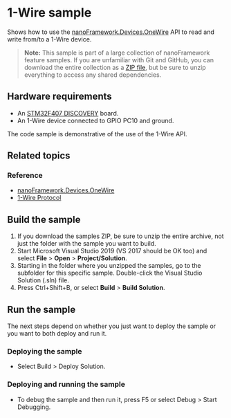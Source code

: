 # 1-Wire sample

Shows how to use the [nanoFramework.Devices.OneWire](http://docs.nanoframework.net/api/nanoFramework.Devices.OneWire.html) API to read and write from/to a 1-Wire device.

> **Note:** This sample is part of a large collection of nanoFramework feature samples.
> If you are unfamiliar with Git and GitHub, you can download the entire collection as a
> [ZIP file](https://github.com/nanoframework/Samples/archive/main.zip), but be
> sure to unzip everything to access any shared dependencies.
<!-- For more info on working with the ZIP file, 
> the samples collection, and GitHub, see [Get the UWP samples from GitHub](https://aka.ms/ovu2uq). 
> For more samples, see the [Samples portal](https://aka.ms/winsamples) on the Windows Dev Center.  -->

## Hardware requirements

- An [STM32F407 DISCOVERY](https://www.st.com/en/evaluation-tools/stm32f4discovery.html) board.
- An 1-Wire device connected to GPIO PC10 and ground.

The code sample is demonstrative of the use of the 1-Wire API.

## Related topics

### Reference

- [nanoFramework.Devices.OneWire](http://docs.nanoframework.net/api/nanoFramework.Devices.OneWire.html)
- [1-Wire Protocol](https://en.wikipedia.org/wiki/1-Wire)

## Build the sample

1. If you download the samples ZIP, be sure to unzip the entire archive, not just the folder with the sample you want to build. 
2. Start Microsoft Visual Studio 2019 (VS 2017 should be OK too) and select **File** \> **Open** \> **Project/Solution**.
3. Starting in the folder where you unzipped the samples, go to the subfolder for this specific sample. Double-click the Visual Studio Solution (.sln) file.
4. Press Ctrl+Shift+B, or select **Build** \> **Build Solution**.

## Run the sample

The next steps depend on whether you just want to deploy the sample or you want to both deploy and run it.

### Deploying the sample

- Select Build > Deploy Solution.

### Deploying and running the sample

- To debug the sample and then run it, press F5 or select Debug >  Start Debugging.
